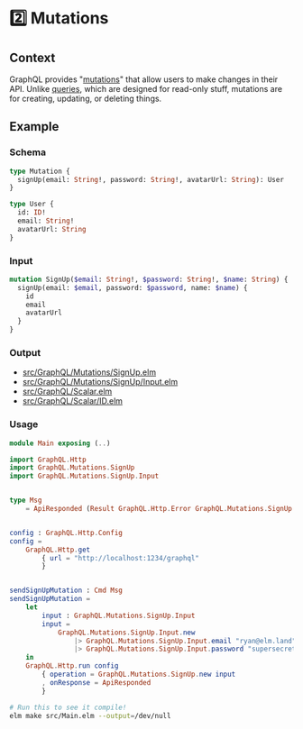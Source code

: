 # 2️⃣ Mutations

## Context

GraphQL provides "[mutations](https://graphql.org/learn/queries/)" that allow users to make changes in their API. Unlike [queries](../01-queries/), which are designed for read-only stuff, mutations are for creating, updating, or deleting things.


## Example

### Schema

```graphql
type Mutation {
  signUp(email: String!, password: String!, avatarUrl: String): User
}

type User {
  id: ID!
  email: String!
  avatarUrl: String
}
```

### Input

```graphql
mutation SignUp($email: String!, $password: String!, $name: String) {
  signUp(email: $email, password: $password, name: $name) {
    id
    email
    avatarUrl
  }
}
```

### Output

- [src/GraphQL/Mutations/SignUp.elm](src/GraphQL/Mutations/SignUp.elm)
- [src/GraphQL/Mutations/SignUp/Input.elm](src/GraphQL/Mutations/SignUp/Input.elm)
- [src/GraphQL/Scalar.elm](src/GraphQL/Scalar.elm)
- [src/GraphQL/Scalar/ID.elm](src/GraphQL/Scalar/ID.elm)

### Usage

```elm
module Main exposing (..)

import GraphQL.Http
import GraphQL.Mutations.SignUp
import GraphQL.Mutations.SignUp.Input


type Msg
    = ApiResponded (Result GraphQL.Http.Error GraphQL.Mutations.SignUp.Data)


config : GraphQL.Http.Config
config =
    GraphQL.Http.get
        { url = "http://localhost:1234/graphql"
        }


sendSignUpMutation : Cmd Msg
sendSignUpMutation =
    let
        input : GraphQL.Mutations.SignUp.Input
        input =
            GraphQL.Mutations.SignUp.Input.new
                |> GraphQL.Mutations.SignUp.Input.email "ryan@elm.land"
                |> GraphQL.Mutations.SignUp.Input.password "supersecret123"
    in
    GraphQL.Http.run config
        { operation = GraphQL.Mutations.SignUp.new input
        , onResponse = ApiResponded
        }
```

```bash
# Run this to see it compile!
elm make src/Main.elm --output=/dev/null
```